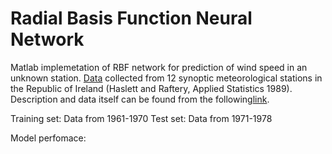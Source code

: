 # Radial Basis Function Neural Network
Matlab implemetation of RBF network for prediction of wind speed in an unknown station. [Data](http://lib.stat.cmu.edu/datasets/wind.data) collected from 12 synoptic meteorological stations in the Republic of Ireland (Haslett and Raftery, Applied Statistics 1989). Description and data itself can be found from the following[link]( http://lib.stat.cmu.edu/datasets/wind.desc).


Training set: Data from 1961-1970
Test set: Data from 1971-1978 

Model perfomace:



